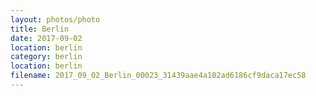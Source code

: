 ```yaml
---
layout: photos/photo
title: Berlin
date: 2017-09-02
location: berlin
category: berlin
location: berlin
filename: 2017_09_02_Berlin_00023_31439aae4a102ad6186cf9daca17ec58
---
```

